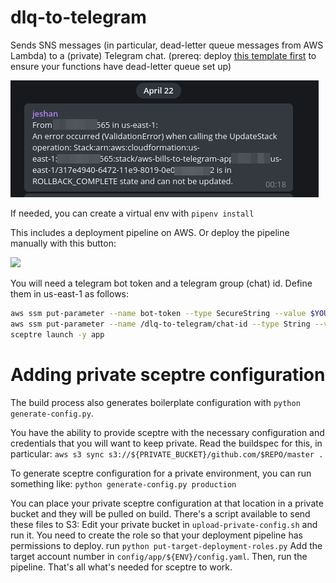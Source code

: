 # dlq-to-telegram

Sends SNS messages (in particular, dead-letter queue messages from AWS Lambda) to a (private) Telegram chat. (prereq: deploy [this template first](https://github.com/jeshan/lambda-default-dlq) to ensure your functions have dead-letter queue set up)

![Demo](screenshot.png)

If needed, you can create a virtual env with `pipenv install`

This includes a deployment pipeline on AWS. Or deploy the pipeline manually with this button: 

<a href="https://console.aws.amazon.com/cloudformation/home?region=us-east-1#/stacks/new?stackName=dlq-to-telegram-deployment-pipeline&templateURL=https://s3.amazonaws.com/jeshan-oss-public-files/dlq-to-telegram-deployment-pipeline-template.yaml">
<img src="https://s3.amazonaws.com/cloudformation-examples/cloudformation-launch-stack.png"/>
</a>


You will need a telegram bot token and a telegram group (chat) id. Define them in us-east-1 as follows:

```bash
aws ssm put-parameter --name bot-token --type SecureString --value $YOUR_TOKEN --region us-east-1 
aws ssm put-parameter --name /dlq-to-telegram/chat-id --type String --value $YOUR_CHAT_ID --region us-east-1
sceptre launch -y app
``` 

# Adding private sceptre configuration
The build process also generates boilerplate configuration with `python generate-config.py`.

You have the ability to provide sceptre with the necessary configuration and credentials that you will want to keep private.
Read the buildspec for this, in particular:
`aws s3 sync s3://${PRIVATE_BUCKET}/github.com/$REPO/master .`

To generate sceptre configuration for a private environment, you can run something like:
`python generate-config.py production`



You can place your private sceptre configuration at that location in a private bucket and they will be pulled on build.
There's a script available to send these files to S3: Edit your private bucket in `upload-private-config.sh` and run it.
You need to create the role so that your deployment pipeline has permissions to deploy. run `python put-target-deployment-roles.py`
Add the target account number in `config/app/${ENV}/config.yaml`.
Then, run the pipeline. That's all what's needed for sceptre to work.
